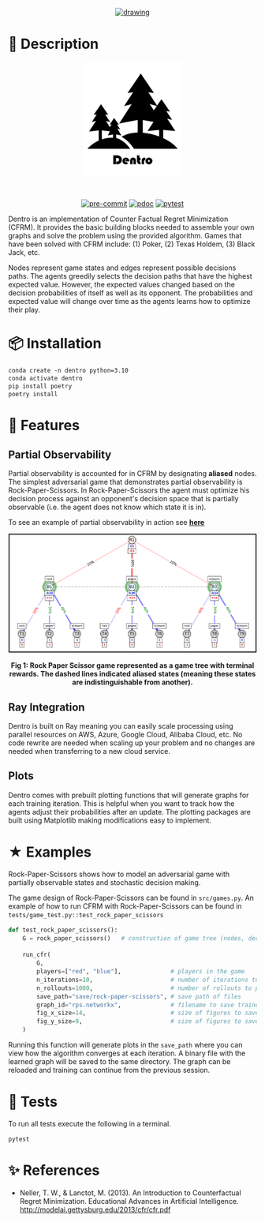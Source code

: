 <p align="center">
  <a href="https://github.com/destin-v">
    <img src="https://drive.google.com/uc?export=view&id=1yFte-RASCcF1ahkYg1Jybavi-gWje8kp" alt="drawing" width="500"/>
  </a>
</p>

# 📒 Description

<p align="center">
    <img src="docs/pics/program_logo.png" alt="drawing" width="200"/>
</p>

<p align="center">
  <a href="https://devguide.python.org/versions/">              <img alt="" src="https://img.shields.io/badge/python-^3.10-blue?logo=python&logoColor=white"></a>
  <a href="https://docs.github.com/en/actions/quickstart">      <img alt="" src="https://img.shields.io/badge/CI-github-blue?logo=github&logoColor=white"></a>
  <a href="https://black.readthedocs.io/en/stable/index.html">  <img alt="" src="https://img.shields.io/badge/code%20style-black-blue"></a>
</p>

<p align="center">
  <a href="https://github.com/destin-v/dentro/actions/workflows/pre-commit.yml">  <img alt="pre-commit" src="https://github.com/destin-v/dentro/actions/workflows/pre-commit.yml/badge.svg"></a>
  <a href="https://destin-v.github.io/dentro/src.html">                           <img alt="pdoc" src="https://github.com/destin-v/dentro/actions/workflows/pdoc.yml/badge.svg"></a>
  <a href="https://github.com/destin-v/dentro/actions/workflows/pytest.yml">      <img alt="pytest" src="https://github.com/destin-v/dentro/actions/workflows/pytest.yml/badge.svg"></a>
</p>

Dentro is an implementation of Counter Factual Regret Minimization (CFRM).  It provides the basic building blocks needed to assemble your own graphs and solve the problem using the provided algorithm.  Games that have been solved with CFRM include: (1) Poker, (2) Texas Holdem, (3) Black Jack, etc.

Nodes represent game states and edges represent possible decisions paths.  The agents greedily selects the decision paths that have the highest expected value.  However, the expected values changed based on the decision probabilities of itself as well as its opponent.  The probabilities and expected value will change over time as the agents learns how to optimize their play.


# 📦 Installation

```terminal
conda create -n dentro python=3.10
conda activate dentro
pip install poetry
poetry install
```

# 🚀 Features
## Partial Observability
Partial observability is accounted for in CFRM by designating **aliased** nodes.  The simplest adversarial game that demonstrates partial observability is Rock-Paper-Scissors.  In Rock-Paper-Scissors the agent must optimize his decision process against an opponent's decision space that is partially observable (i.e. the agent does not know which state it is in).

To see an example of partial observability in action see [**here**](https://drive.google.com/file/d/1Z9IIOUuyM3wpZSTl5hxbEmediSaOe3-z/view?usp=share_link)

<p align="center">
    <img src="docs/pics/aliasing.png" alt="drawing" width="1000"/>
</p>

<p align="center">
    <b>Fig 1: Rock Paper Scissor game represented as a game tree with terminal rewards.  The dashed lines indicated aliased states (meaning these states are indistinguishable from another).</b>
</p>

## Ray Integration
Dentro is built on Ray meaning you can easily scale processing using parallel resources on AWS, Azure, Google Cloud, Alibaba Cloud, etc.  No code rewrite are needed when scaling up your problem and no changes are needed when transferring to a new cloud service.

## Plots
Dentro comes with prebuilt plotting functions that will generate graphs for each training iteration.  This is helpful when you want to track how the agents adjust their probabilities after an update.  The plotting packages are built using Matplotlib making modifications easy to implement.

# ★ Examples
Rock-Paper-Scissors shows how to model an adversarial game with partially observable states and stochastic decision making.

The game design of Rock-Paper-Scissors can be found in `src/games.py`.  An example of how to run CFRM with Rock-Paper-Scissors can be found in `tests/game_test.py::test_rock_paper_scissors`

```python
def test_rock_paper_scissors():
    G = rock_paper_scissors()   # construction of game tree (nodes, decision branches, and terminal rewards)

    run_cfr(
        G,
        players=["red", "blue"],              # players in the game
        n_iterations=10,                      # number of iterations to run
        n_rollouts=1000,                      # number of rollouts to perform per update
        save_path="save/rock-paper-scissors", # save path of files
        graph_id="rps.networkx",              # filename to save trained weights to
        fig_x_size=14,                        # size of figures to save
        fig_y_size=9,                         # size of figures to save
    )
```

Running this function will generate plots in the `save_path` where you can view how the algorithm converges at each iteration.  A binary file with the learned graph will be saved to the same directory.  The graph can be reloaded and training can continue from the previous session.

# 🎼 Tests
To run all tests execute the following in a terminal.

```terminal
pytest
```

# ✨ References
* Neller, T. W., & Lanctot, M. (2013). An Introduction to Counterfactual Regret Minimization. Educational Advances in Artificial Intelligence. http://modelai.gettysburg.edu/2013/cfr/cfr.pdf
